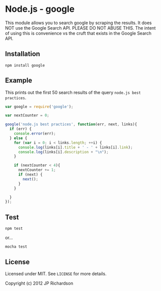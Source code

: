 Node.js - google
=====================

This module allows you to search google by scraping the results. It does NOT use the Google Search API. PLEASE DO NOT ABUSE THIS. The intent of using this is convenience vs the cruft that exists in the Google Search API.



Installation
------------

    npm install google



Example
-------

This prints out the first 50 search results of the query `node.js best practices`.

```javascript
var google = require('google');

var nextCounter = 0;

google('node.js best practices', function(err, next, links){
  if (err) {
  	console.error(err);
  } else {
  	for (var i = 0; i < links.length; ++i) {
  	  console.log(links[i].title + ' - ' + links[i].link);
  	  console.log(links[i].description + "\n");
  	}

  	if (nextCounter < 4){
      nextCounter += 1;
      if (next) {
        next();
      }
  	}

  }
});
```

Test
----

    npm test

or...

    mocha test

License
-------

Licensed under MIT. See `LICENSE` for more details.

Copyright (c) 2012 JP Richardson